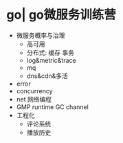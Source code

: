 # go| go微服务训练营

- 微服务概率与治理
  - 高可用
  - 分布式: 缓存 事务
  - log&metric&trace
  - mq
  - dns&cdn&多活
- error
- concurrency
- net 网络编程
- GMP runtime GC channel
- 工程化
  - 评论系统
  - 播放历史
